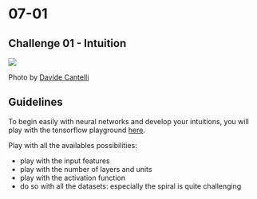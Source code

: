 # 07-01

## Challenge 01 - Intuition

![](https://images.unsplash.com/photo-1475319122043-5ca9eeceefaf?ixlib=rb-1.2.1&ixid=eyJhcHBfaWQiOjEyMDd9&auto=format&fit=crop&w=1050&q=80)

Photo by [Davide Cantelli](https://unsplash.com/photos/H3giJcTw__w)

## Guidelines

To begin easily with neural networks and develop your intuitions, you will play with the tensorflow playground [here](playground.tensorflow.org).

Play with all the availables possibilities:
- play with the input features
- play with the number of layers and units
- play with the activation function
- do so with all the datasets: especially the spiral is quite challenging